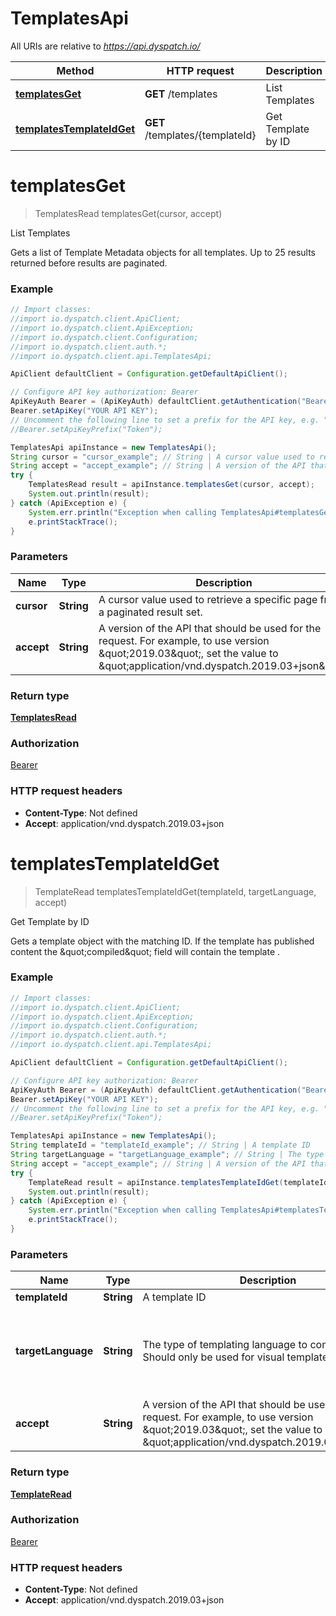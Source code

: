 # TemplatesApi

All URIs are relative to *https://api.dyspatch.io/*

Method | HTTP request | Description
------------- | ------------- | -------------
[**templatesGet**](TemplatesApi.md#templatesGet) | **GET** /templates | List Templates
[**templatesTemplateIdGet**](TemplatesApi.md#templatesTemplateIdGet) | **GET** /templates/{templateId} | Get Template by ID

<a name="templatesGet"></a>
# **templatesGet**
> TemplatesRead templatesGet(cursor, accept)

List Templates

Gets a list of Template Metadata objects for all templates. Up to 25 results returned before results are paginated.

### Example
```java
// Import classes:
//import io.dyspatch.client.ApiClient;
//import io.dyspatch.client.ApiException;
//import io.dyspatch.client.Configuration;
//import io.dyspatch.client.auth.*;
//import io.dyspatch.client.api.TemplatesApi;

ApiClient defaultClient = Configuration.getDefaultApiClient();

// Configure API key authorization: Bearer
ApiKeyAuth Bearer = (ApiKeyAuth) defaultClient.getAuthentication("Bearer");
Bearer.setApiKey("YOUR API KEY");
// Uncomment the following line to set a prefix for the API key, e.g. "Token" (defaults to null)
//Bearer.setApiKeyPrefix("Token");

TemplatesApi apiInstance = new TemplatesApi();
String cursor = "cursor_example"; // String | A cursor value used to retrieve a specific page from a paginated result set.
String accept = "accept_example"; // String | A version of the API that should be used for the request. For example, to use version \"2019.03\", set the value to \"application/vnd.dyspatch.2019.03+json\"
try {
    TemplatesRead result = apiInstance.templatesGet(cursor, accept);
    System.out.println(result);
} catch (ApiException e) {
    System.err.println("Exception when calling TemplatesApi#templatesGet");
    e.printStackTrace();
}
```

### Parameters

Name | Type | Description  | Notes
------------- | ------------- | ------------- | -------------
 **cursor** | **String**| A cursor value used to retrieve a specific page from a paginated result set. | [optional]
 **accept** | **String**| A version of the API that should be used for the request. For example, to use version \&quot;2019.03\&quot;, set the value to \&quot;application/vnd.dyspatch.2019.03+json\&quot; | [optional]

### Return type

[**TemplatesRead**](TemplatesRead.md)

### Authorization

[Bearer](../README.md#Bearer)

### HTTP request headers

 - **Content-Type**: Not defined
 - **Accept**: application/vnd.dyspatch.2019.03+json

<a name="templatesTemplateIdGet"></a>
# **templatesTemplateIdGet**
> TemplateRead templatesTemplateIdGet(templateId, targetLanguage, accept)

Get Template by ID

Gets a template object with the matching ID. If the template has published content the \&quot;compiled\&quot; field will contain the template .

### Example
```java
// Import classes:
//import io.dyspatch.client.ApiClient;
//import io.dyspatch.client.ApiException;
//import io.dyspatch.client.Configuration;
//import io.dyspatch.client.auth.*;
//import io.dyspatch.client.api.TemplatesApi;

ApiClient defaultClient = Configuration.getDefaultApiClient();

// Configure API key authorization: Bearer
ApiKeyAuth Bearer = (ApiKeyAuth) defaultClient.getAuthentication("Bearer");
Bearer.setApiKey("YOUR API KEY");
// Uncomment the following line to set a prefix for the API key, e.g. "Token" (defaults to null)
//Bearer.setApiKeyPrefix("Token");

TemplatesApi apiInstance = new TemplatesApi();
String templateId = "templateId_example"; // String | A template ID
String targetLanguage = "targetLanguage_example"; // String | The type of templating language to compile as. Should only be used for visual templates.
String accept = "accept_example"; // String | A version of the API that should be used for the request. For example, to use version \"2019.03\", set the value to \"application/vnd.dyspatch.2019.03+json\"
try {
    TemplateRead result = apiInstance.templatesTemplateIdGet(templateId, targetLanguage, accept);
    System.out.println(result);
} catch (ApiException e) {
    System.err.println("Exception when calling TemplatesApi#templatesTemplateIdGet");
    e.printStackTrace();
}
```

### Parameters

Name | Type | Description  | Notes
------------- | ------------- | ------------- | -------------
 **templateId** | **String**| A template ID |
 **targetLanguage** | **String**| The type of templating language to compile as. Should only be used for visual templates. | [optional] [enum: html, jinja, handlebars, ampscript, freemarker, cheetah]
 **accept** | **String**| A version of the API that should be used for the request. For example, to use version \&quot;2019.03\&quot;, set the value to \&quot;application/vnd.dyspatch.2019.03+json\&quot; | [optional]

### Return type

[**TemplateRead**](TemplateRead.md)

### Authorization

[Bearer](../README.md#Bearer)

### HTTP request headers

 - **Content-Type**: Not defined
 - **Accept**: application/vnd.dyspatch.2019.03+json

